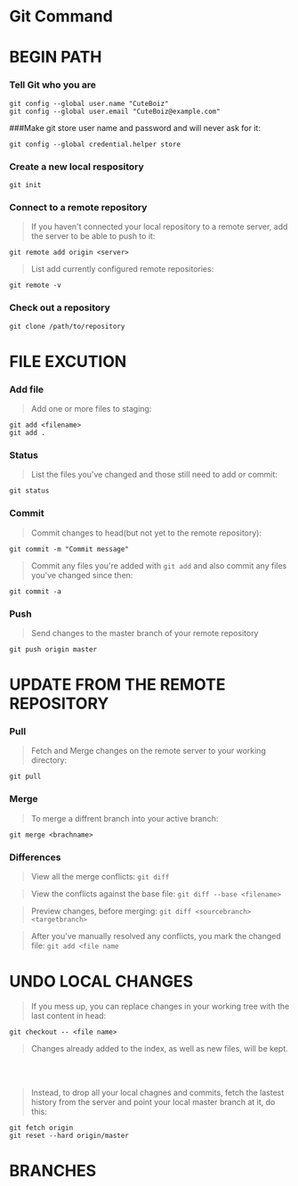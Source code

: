 # Git Command

# 		BEGIN PATH

### Tell Git who you are
```
git config --global user.name "CuteBoiz"
git config --global user.email "CuteBoiz@example.com"
```

###Make git store user name and password and will never ask for it:

```
git config --global credential.helper store
```

### Create a new local respository

```
git init
```

### Connect to a remote repository
>If you haven't connected your local repository to a remote server, add the server to be able to push to it:

```
git remote add origin <server>
```

>List add currently configured remote repositories:

```
git remote -v
```

### Check out a repository

```
git clone /path/to/repository
```

# 		FILE EXCUTION 

### Add file
>Add one or more files to staging:

```
git add <filename>
git add .
```

### Status
>List the files you've changed and those still need to add or commit:

```
git status
```

### Commit
>Commit changes to head(but not yet to the remote repository):

```
git commit -m "Commit message"
```

>Commit any files you're added with `git add` and also commit any files you've changed since then:

```
git commit -a
```


### Push
>Send changes to the master branch of your remote repository

```
git push origin master
```


# UPDATE FROM THE REMOTE REPOSITORY

### Pull
>Fetch and Merge changes on the remote server to your working directory:

```
git pull
```

### Merge
>To merge a diffrent branch into your active branch:

```
git merge <brachname>
```

### Differences
>View all the merge conflicts:
`git diff`

>View the conflicts against the base file:
`git diff --base <filename>`

>Preview changes, before merging:
`git diff <sourcebranch> <targetbranch>`

>After you've manually resolved any conflicts, you mark the changed file:
`git add <file name`

# UNDO LOCAL CHANGES
>If you mess up, you can replace changes in your working tree with the last content in head:

```
git checkout -- <file name>
```
>Changes already added to the index, as well as new files, will be kept.
</br>
</br>

>Instead, to drop all your local chagnes and commits, fetch the lastest history from the server and point your local master branch at it, do this:
```
git fetch origin
git reset --hard origin/master
```
# BRANCHES


